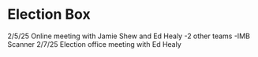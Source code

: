 # Election Box
2/5/25 Online meeting with Jamie Shew and Ed Healy
  -2 other teams
  -IMB Scanner
2/7/25 Election office meeting with Ed Healy
